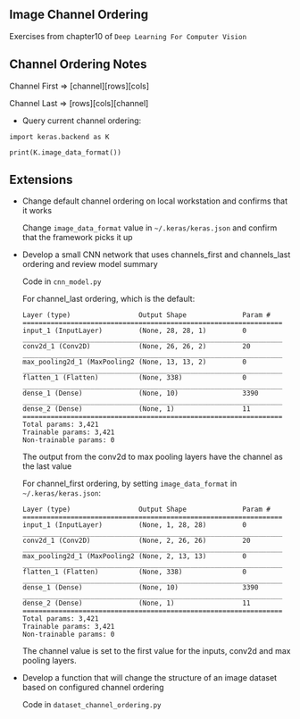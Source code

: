 ## Image Channel Ordering

Exercises from chapter10 of `Deep Learning For Computer Vision`

## Channel Ordering Notes

Channel First => [channel][rows][cols]

Channel Last => [rows][cols][channel]

* Query current channel ordering:
```
import keras.backend as K

print(K.image_data_format())
```

## Extensions

* Change default channel ordering on local workstation and confirms that it works

  Change `image_data_format` value in `~/.keras/keras.json` and confirm that the framework picks it up

* Develop a small CNN network that uses channels_first and channels_last ordering and review model summary

	Code in `cnn_model.py`

	For channel_last ordering, which is the default:
	```
	Layer (type)                 Output Shape              Param #   
	=================================================================
	input_1 (InputLayer)         (None, 28, 28, 1)         0         
	_________________________________________________________________
	conv2d_1 (Conv2D)            (None, 26, 26, 2)         20        
	_________________________________________________________________
	max_pooling2d_1 (MaxPooling2 (None, 13, 13, 2)         0         
	_________________________________________________________________
	flatten_1 (Flatten)          (None, 338)               0         
	_________________________________________________________________
	dense_1 (Dense)              (None, 10)                3390      
	_________________________________________________________________
	dense_2 (Dense)              (None, 1)                 11        
	=================================================================
	Total params: 3,421
	Trainable params: 3,421
	Non-trainable params: 0
	```

	The output from the conv2d to max pooling layers have the channel as the last value

	For channel_first ordering, by setting `image_data_format` in `~/.keras/keras.json`:

	```
	Layer (type)                 Output Shape              Param #   
	=================================================================
	input_1 (InputLayer)         (None, 1, 28, 28)         0         
	_________________________________________________________________
	conv2d_1 (Conv2D)            (None, 2, 26, 26)         20        
	_________________________________________________________________
	max_pooling2d_1 (MaxPooling2 (None, 2, 13, 13)         0         
	_________________________________________________________________
	flatten_1 (Flatten)          (None, 338)               0         
	_________________________________________________________________
	dense_1 (Dense)              (None, 10)                3390      
	_________________________________________________________________
	dense_2 (Dense)              (None, 1)                 11        
	=================================================================
	Total params: 3,421
	Trainable params: 3,421
	Non-trainable params: 0
	```

	The channel value is set to the first value for the inputs, conv2d and max pooling layers.


* Develop a function that will change the structure of an image dataset based on configured channel ordering

	Code in `dataset_channel_ordering.py`